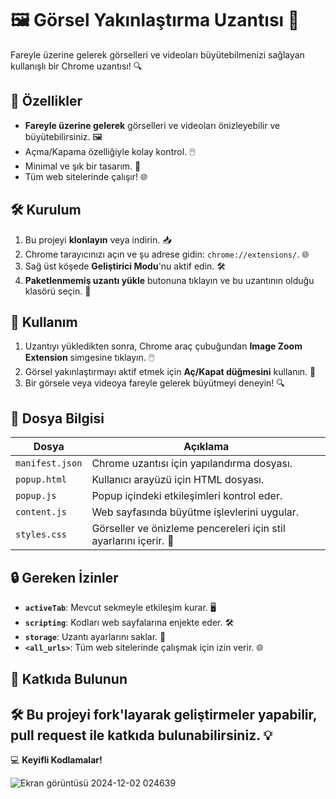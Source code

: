 <div align="left">

# 🖼️ Görsel Yakınlaştırma Uzantısı 🚀

Fareyle üzerine gelerek görselleri ve videoları büyütebilmenizi sağlayan kullanışlı bir Chrome uzantısı! 🔍

## 🌟 Özellikler

- **Fareyle üzerine gelerek** görselleri ve videoları önizleyebilir ve büyütebilirsiniz. 🖼️
- Açma/Kapama özelliğiyle kolay kontrol. 🖱️
- Minimal ve şık bir tasarım. 🎨
- Tüm web sitelerinde çalışır! 🌐

## 🛠️ Kurulum

1. Bu projeyi **klonlayın** veya indirin. 📥
2. Chrome tarayıcınızı açın ve şu adrese gidin: `chrome://extensions/`. 🌐
3. Sağ üst köşede **Geliştirici Modu**'nu aktif edin. 🛠️
4. **Paketlenmemiş uzantı yükle** butonuna tıklayın ve bu uzantının olduğu klasörü seçin. 📂

## 🚀 Kullanım

1. Uzantıyı yükledikten sonra, Chrome araç çubuğundan **Image Zoom Extension** simgesine tıklayın. 🖱️
2. Görsel yakınlaştırmayı aktif etmek için **Aç/Kapat düğmesini** kullanın. 🔄
3. Bir görsele veya videoya fareyle gelerek büyütmeyi deneyin! 🔍

## 📂 Dosya Bilgisi

| Dosya            | Açıklama                                                                     |
|-------------------|-----------------------------------------------------------------------------|
| `manifest.json`   | Chrome uzantısı için yapılandırma dosyası.                                  |
| `popup.html`      | Kullanıcı arayüzü için HTML dosyası.                                        |
| `popup.js`        | Popup içindeki etkileşimleri kontrol eder.                                  |
| `content.js`      | Web sayfasında büyütme işlevlerini uygular.                                 |
| `styles.css`      | Görseller ve önizleme pencereleri için stil ayarlarını içerir. 🎨            |

## 🔒 Gereken İzinler

- **`activeTab`**: Mevcut sekmeyle etkileşim kurar. 🖥️
- **`scripting`**: Kodları web sayfalarına enjekte eder. 🛠️
- **`storage`**: Uzantı ayarlarını saklar. 💾
- **`<all_urls>`**: Tüm web sitelerinde çalışmak için izin verir. 🌐

## 🤝 Katkıda Bulunun

🛠️ Bu projeyi fork'layarak geliştirmeler yapabilir, pull request ile katkıda bulunabilirsiniz. 💡
---

💻 **Keyifli Kodlamalar!**

![Ekran görüntüsü 2024-12-02 024639](https://github.com/user-attachments/assets/effa7bed-3540-48c3-87c0-b1267781cff9)


</div>
